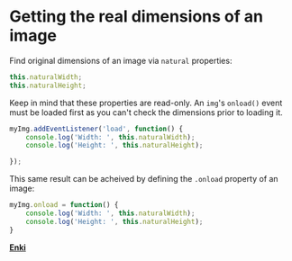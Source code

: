 # Getting the real dimensions of an image

Find original dimensions of an image via `natural` properties: 

```javascript
this.naturalWidth;
this.naturalHeight;
```

Keep in mind that these properties are read-only. An `img`'s `onload()` event must be loaded first as you can't check the dimensions prior to loading it. 

```javascript 
myImg.addEventListener('load', function() {
	console.log('Width: ', this.naturalWidth);
	console.log('Height: ', this.naturalHeight);

});
```

This same result can be acheived by defining the `.onload` property of an image:

```javascript 
myImg.onload = function() {
	console.log('Width: ', this.naturalWidth);
	console.log('Height: ', this.naturalHeight);		
}
```

[**Enki**](https://www.enki.com/)